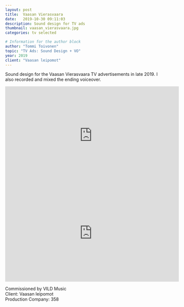 ```yaml
---
layout: post
title:  Vaasan Vierasvaara
date:   2019-10-30 09:11:03
description: Sound design for TV ads
thumbnail: vaasan_vierasvaara.jpg
categories: tv selected

# Information for the author block
author: "Tommi Toivonen"
topic: "TV Ads: Sound Design + VO"
year: 2019
client: "Vaasan leipomot"
---
```


Sound design for the Vaasan Vierasvaara TV advertisements in late 2019. I also recorded and mixed the ending voiceover.

<div class="resp-container">
<iframe class="resp-iframe" width="560" height="315" src="https://www.youtube.com/embed/dxdwEoj3Y4c" frameborder="0" allow="accelerometer; autoplay; encrypted-media; gyroscope; picture-in-picture" allowfullscreen></iframe>
</div>

<div class="resp-container">
<iframe class="resp-iframe" width="560" height="315" src="https://www.youtube.com/embed/pCyZoiIV0l4" frameborder="0" allow="accelerometer; autoplay; encrypted-media; gyroscope; picture-in-picture" allowfullscreen></iframe>
</div>

Commissioned by VILD Music  
Client: Vaasan leipomot  
Production Company: 358
